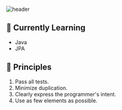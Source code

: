 ![header](https://capsule-render.vercel.app/api?type=waving&color=0:005bea,100:00c6fb&height=230&section=header&text=Welcome%20my%20github&fontSize=50&animation=fadeIn&fontColor=ffffff&fontAlign=70&fontAlignY=70)


## 🌱 Currently Learning

- Java
- JPA

## 🧭 Principles
1. Pass all tests.
2. Minimize duplication.
3. Clearly express the programmer's intent.
4. Use as few elements as possible.
  
